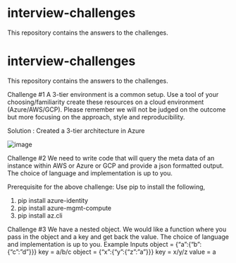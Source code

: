 # interview-challenges
This repository contains the answers to the challenges.

# interview-challenges
This repository contains the answers to the challenges.

Challenge #1
A 3-tier environment is a common setup. Use a tool of your choosing/familiarity create these
resources on a cloud environment (Azure/AWS/GCP). Please remember we will not be judged
on the outcome but more focusing on the approach, style and reproducibility.

Solution : Created a 3-tier architecture in Azure

![image](https://github.com/preetyonline/interview-challenges/assets/27806189/24feb936-42ef-4bb9-a3b3-2003cca73de9)

Challenge #2
We need to write code that will query the meta data of an instance within AWS or Azure or GCP
and provide a json formatted output.
The choice of language and implementation is up to you.

Prerequisite for the above challenge:
Use pip to install the following,
1. pip install azure-identity
2. pip install azure-mgmt-compute
3. pip install az.cli
   
Challenge #3
We have a nested object. We would like a function where you pass in the object and a key and
get back the value.
The choice of language and implementation is up to you.
Example Inputs
object = {“a”:{“b”:{“c”:”d”}}}
key = a/b/c
object = {“x”:{“y”:{“z”:”a”}}}
key = x/y/z
value = a

